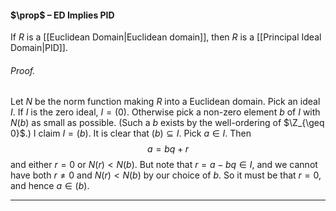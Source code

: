 #### $\prop$ – ED Implies PID
If $R$ is a [[Euclidean Domain|Euclidean domain]], then $R$ is a [[Principal Ideal Domain|PID]].

###### *Proof.* 
Let $N$ be the norm function making $R$ into a Euclidean domain. Pick an ideal $I$. If $I$ is the zero ideal, $I = (0)$. Otherwise pick a non-zero element $b$ of $I$ with $N(b)$ as small as possible. (Such a $b$ exists by the well-ordering of $\Z_{\geq 0}$.) I claim $I = (b)$. It
is clear that $(b) \subseteq I$. Pick $a \in I$. Then
$$
a = bq + r
$$
and either $r = 0$ or $N(r) < N(b)$. But note that $r = a - bq \in I$, and we cannot have both  $r \ne 0$ and $N(r) < N(b)$ by our choice of $b$. So it must be that $r = 0$, and hence  $a\in (b)$.
***